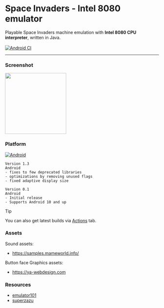 # Space Invaders - Intel 8080 emulator
Playable Space Invaders machine emulation with **Intel 8080 CPU interpreter**, written in Java.\
\
[![Android CI](https://github.com/fireclouu/space_invaders_android/actions/workflows/android.yml/badge.svg?branch=master)](https://github.com/fireclouu/space_invaders_android/actions/workflows/android.yml)

---

### Screenshot
<img src="https://i.ibb.co/w7NhRXJ/Screenshot-2024-06-08-11-14-13-913-com-fireclouu-spaceinvadersemu.jpg" width="200"/>

### Platform
[![Android](https://img.shields.io/badge/Android-3DDC84?style=for-the-badge&logo=android&logoColor=white)](https://github.com/fireclouu/space_invaders_android/releases/download/release/app-release.apk)

```text
Version 1.3
Android
- fixes to few deprecated libraries
- optimizations by removing unused flags
- fixed adaptive display size
```
```text
Version 0.1
Android
- Initial release
- Supports Android 10 and up
```
> [!TIP]
> You can also get latest builds via [Actions](https://github.com/fireclouu/space_invaders_android/actions) tab.

### Assets
Sound assets:
- https://samples.mameworld.info/

Button face Graphics assets:
- https://ya-webdesign.com

### Resources
- [emulator101](http://emulator101.com/)
- [superzazu](https://github.com/superzazu/8080)
